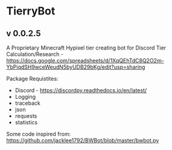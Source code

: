 # TierryBot
## v 0.0.2.5
A Proprietary Minecraft Hypixel tier creating bot for Discord
Tier Calculation/Research - https://docs.google.com/spreadsheets/d/1XqQEhTdC8Q2O2m-YbPiqdSH9wceWeudN5byUDB29bKg/edit?usp=sharing

Package Requistites:
* Discord - https://discordpy.readthedocs.io/en/latest/
* Logging
* traceback
* json
* requests
* statistics

Some code inspired from:
https://github.com/jacklee1792/BWBot/blob/master/bwbot.py
